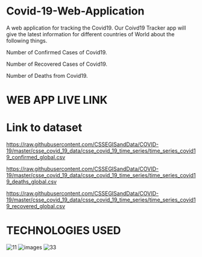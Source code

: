 # Covid-19-Web-Application
A web application for tracking the Covid19. Our Coivd19 Tracker app will give the latest information for different countries of World about the following things.

Number of Confirmed Cases of Covid19.

Number of Recovered Cases of Covid19.

Number of Deaths from Covid19.

# WEB APP LIVE LINK


# Link to dataset

https://raw.githubusercontent.com/CSSEGISandData/COVID-19/master/csse_covid_19_data/csse_covid_19_time_series/time_series_covid19_confirmed_global.csv

https://raw.githubusercontent.com/CSSEGISandData/COVID-19/master/csse_covid_19_data/csse_covid_19_time_series/time_series_covid19_deaths_global.csv

https://raw.githubusercontent.com/CSSEGISandData/COVID-19/master/csse_covid_19_data/csse_covid_19_time_series/time_series_covid19_recovered_global.csv

# TECHNOLOGIES USED
![11](https://user-images.githubusercontent.com/79755342/208235843-e1cc9422-5346-4293-9ecd-92287db8f3b4.png)
![images](https://user-images.githubusercontent.com/79755342/208235876-a12210e7-5e76-44e8-9ad5-0c490f77e4a8.png)
![33](https://user-images.githubusercontent.com/79755342/208235922-bd489ff4-3b2d-483e-b8f5-684667e98512.png)


